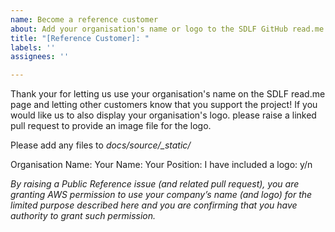```yaml
---
name: Become a reference customer
about: Add your organisation's name or logo to the SDLF GitHub read.me
title: "[Reference Customer]: "
labels: ''
assignees: ''

---
```


Thank your for letting us use your organisation's name on the SDLF read.me page and letting other customers know that you support the project!  If you would like us to also display your organisation's logo. please raise a linked pull request to provide an image file for the logo.

Please add any files to *docs/source/_static/*

Organisation Name: 
Your Name:
Your Position:
I have included a logo: y/n

*By raising a Public Reference issue (and related pull request), you are granting AWS permission to use your company’s name (and logo) for the limited purpose described here and you are confirming that you have authority to grant such permission.*
